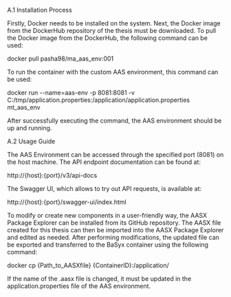 A.1 Installation Process

Firstly, Docker needs to be installed on the system. 
Next, the Docker image from the DockerHub repository of the thesis must be downloaded. 
To pull the Docker image from the DockerHub, the following command can be used:

docker pull pasha98/ma_aas_env:001

To run the container with the custom AAS environment, this command can be used:

docker run --name=aas-env -p 8081:8081 -v C:/tmp/application.properties:/application/application.properties mt_aas_env

After successfully executing the command, the AAS environment should be up and running.

A.2 Usage Guide

The AAS Environment can be accessed through the specified port (8081) on the host machine. The API endpoint documentation can be found at:

http://{host}:{port}/v3/api-docs

The Swagger UI, which allows to try out API requests, is available at:

http://{host}:{port}/swagger-ui/index.html

To modify or create new components in a user-friendly way, the AASX Package Explorer can be installed from its GitHub repository. 
The AASX file created for this thesis can then be imported into the AASX Package Explorer and edited as needed.
After performing modifications, the updated file can be exported and transferred to the BaSyx container using the following command:

docker cp {Path_to_AASXfile} {ContainerID}:/application/

If the name of the .aasx file is changed, it must be updated in the application.properties file of the AAS environment.
